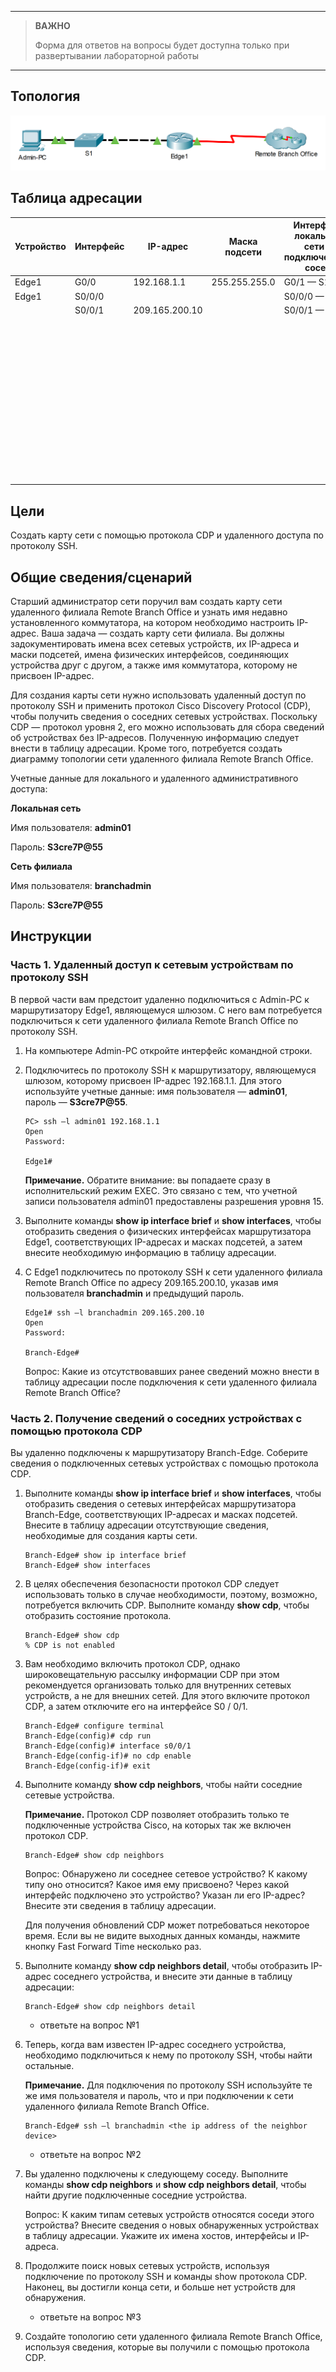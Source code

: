
---

> **ВАЖНО**
> 
> Форма для ответов на вопросы будет доступна только при развертывании лабораторной работы 

---

## Топология

![](./assets/topology.png)

## Таблица адресации

| Устройство | Интерфейс | IP-адрес       | Маска подсети | Интерфейс локальной сети и подключенный сосед |
|------------|-----------|----------------|---------------|-----------------------------------------------|
| Edge1      | G0/0      | 192.168.1.1    | 255.255.255.0 | G0/1 — S1                                     |
| Edge1      | S0/0/0    |                |               | S0/0/0 — ISP                                  |
|            | S0/0/1    | 209.165.200.10 |               | S0/0/1 — ISP                                  |
| &nbsp;     |           |                |               |                                               |
| &nbsp;     |           |                |               |                                               |
| &nbsp;     |           |                |               |                                               |
| &nbsp;     |           |                |               |                                               |
| &nbsp;     |           |                |               |                                               |
| &nbsp;     |           |                |               |                                               |
| &nbsp;     |           |                |               |                                               |
| &nbsp;     |           |                |               |                                               |
| &nbsp;     |           |                |               |                                               |
| &nbsp;     |           |                |               |                                               |
| &nbsp;     |           |                |               |                                               |
| &nbsp;     |           |                |               |                                               |

## Цели

Создать карту сети с помощью протокола CDP и удаленного доступа по протоколу SSH.

## Общие сведения/сценарий

Старший администратор сети поручил вам создать карту сети удаленного филиала Remote Branch Office и узнать имя недавно установленного коммутатора, на котором необходимо настроить IP-адрес. Ваша задача — создать карту сети филиала. Вы должны задокументировать имена всех сетевых устройств, их IP-адреса и маски подсетей, имена физических интерфейсов, соединяющих устройства друг с другом, а также имя коммутатора, которому не присвоен IP-адрес.

Для создания карты сети нужно использовать удаленный доступ по протоколу SSH и применить протокол Cisco Discovery Protocol (CDP), чтобы получить сведения о соседних сетевых устройствах. Поскольку CDP — протокол уровня 2, его можно использовать для сбора сведений об устройствах без IP-адресов. Полученную информацию следует внести в таблицу адресации. Кроме того, потребуется создать диаграмму топологии сети удаленного филиала Remote Branch Office.

Учетные данные для локального и удаленного административного доступа:

**Локальная сеть**

Имя пользователя: **admin01**

Пароль: **S3cre7P@55**

**Сеть филиала**

Имя пользователя: **branchadmin**

Пароль: **S3cre7P@55**

## Инструкции

### Часть 1. Удаленный доступ к сетевым устройствам по протоколу SSH

В первой части вам предстоит удаленно подключиться с Admin-PC к маршрутизатору Edge1, являющемуся шлюзом. С него вам потребуется подключиться к сети удаленного филиала Remote Branch Office по протоколу SSH.

1.  На компьютере Admin-PC откройте интерфейс командной строки.

2.  Подключитесь по протоколу SSH к маршрутизатору, являющемуся шлюзом, которому присвоен IP-адрес 192.168.1.1. Для этого используйте учетные данные: имя пользователя — **admin01**, пароль — **S3cre7P@55**.

    ```
    PC> ssh –l admin01 192.168.1.1
    Open
    Password:

    Edge1#
    ```

    **Примечание.** Обратите внимание: вы попадаете сразу в исполнительский режим EXEC. Это связано с тем, что учетной записи пользователя admin01 предоставлены разрешения уровня 15.

3.  Выполните команды **show ip interface brief** и **show interfaces**, чтобы отобразить сведения о физических интерфейсах маршрутизатора Edge1, соответствующих IP-адресах и масках подсетей, а затем внесите необходимую информацию в таблицу адресации.

4.  С Edge1 подключитесь по протоколу SSH к сети удаленного филиала Remote Branch Office по адресу 209.165.200.10, указав имя пользователя **branchadmin** и предыдущий пароль.

    ```
    Edge1# ssh –l branchadmin 209.165.200.10
    Open
    Password:

    Branch-Edge#
    ```

    Вопрос: Какие из отсутствовавших ранее сведений можно внести в таблицу адресации после подключения к сети удаленного филиала Remote Branch Office?

### Часть 2. Получение сведений о соседних устройствах с помощью протокола CDP

Вы удаленно подключены к маршрутизатору Branch-Edge. Соберите сведения о подключенных сетевых устройствах с помощью протокола CDP.

1.  Выполните команды **show ip interface brief** и **show interfaces**, чтобы отобразить сведения о сетевых интерфейсах маршрутизатора Branch-Edge, соответствующих IP-адресах и масках подсетей. Внесите в таблицу адресации отсутствующие сведения, необходимые для создания карты сети.

    ```
    Branch-Edge# show ip interface brief
    Branch-Edge# show interfaces
    ```

2.  В целях обеспечения безопасности протокол CDP следует использовать только в случае необходимости, поэтому, возможно, потребуется включить CDP. Выполните команду **show cdp**, чтобы отобразить состояние протокола.

    ```
    Branch-Edge# show cdp
    % CDP is not enabled
    ```

3.  Вам необходимо включить протокол CDP, однако широковещательную рассылку информации CDP при этом рекомендуется организовать только для внутренних сетевых устройств, а не для внешних сетей. Для этого включите протокол CDP, а затем отключите его на интерфейсе S0 / 0/1.

    ```
    Branch-Edge# configure terminal
    Branch-Edge(config)# cdp run
    Branch-Edge(config)# interface s0/0/1
    Branch-Edge(config-if)# no cdp enable
    Branch-Edge(config-if)# exit
    ```

4.  Выполните команду **show cdp neighbors**, чтобы найти соседние сетевые устройства.

    **Примечание.** Протокол CDP позволяет отобразить только те подключенные устройства Cisco, на которых так же включен протокол CDP.

    ```
    Branch-Edge# show cdp neighbors
    ```

    Вопрос: Обнаружено ли соседнее сетевое устройство? К какому типу оно относится? Какое имя ему присвоено? Через какой интерфейс подключено это устройство? Указан ли его IP-адрес? Внесите эти сведения в таблицу адресации.

    Для получения обновлений CDP может потребоваться некоторое время. Если вы не видите выходных данных команды, нажмите кнопку Fast Forward Time несколько раз.

5.  Выполните команду **show cdp neighbors detail**, чтобы отобразить IP-адрес соседнего устройства, и внесите эти данные в таблицу адресации:

    ```
    Branch-Edge# show cdp neighbors detail
    ```

    - ответьте на вопрос №1

6. Теперь, когда вам известен IP-адрес соседнего устройства, необходимо подключиться к нему по протоколу SSH, чтобы найти остальные.

    **Примечание.** Для подключения по протоколу SSH используйте те же имя пользователя и пароль, что и при подключении к сети удаленного филиала Remote Branch Office.

    ```
    Branch-Edge# ssh –l branchadmin <the ip address of the neighbor device>
    ```

    - ответьте на вопрос №2

7. Вы удаленно подключены к следующему соседу. Выполните команды **show cdp neighbors** и **show cdp neighbors detail**, чтобы найти другие подключенные соседние устройства.

    Вопрос: К каким типам сетевых устройств относятся соседи этого устройства? Внесите сведения о новых обнаруженных устройствах в таблицу адресации. Укажите их имена хостов, интерфейсы и IP-адреса.

8. Продолжите поиск новых сетевых устройств, используя подключение по протоколу SSH и команды show протокола CDP. Наконец, вы достигли конца сети, и больше нет устройств для обнаружения.

    - ответьте на вопрос №3

9. Создайте топологию сети удаленного филиала Remote Branch Office, используя сведения, которые вы получили с помощью протокола CDP.

<!-- [Скачать файл Packet Tracer для локального запуска](./assets/10.1.5-lab.pka) -->
